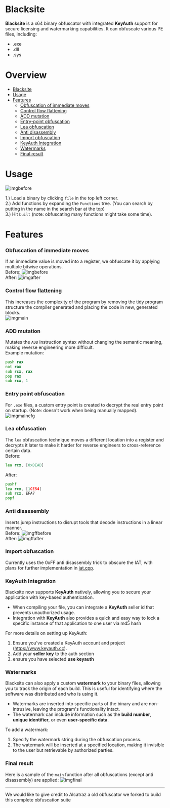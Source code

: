 # Blacksite
**Blacksite** is a x64 binary obfuscator with integrated **KeyAuth** support for secure licensing and watermarking capabilities. It can obfuscate various PE files, including:
- .exe
- .dll
- .sys

# Overview
- [Blacksite](#blacksite)
- [Usage](#usage)
- [Features](#features)
    + [Obfuscation of immediate moves](#obfuscation-of-immediate-moves)
    + [Control flow flattening](#control-flow-flattening)
    + [ADD mutation](#add-mutation)
    + [Entry-point obfuscation](#entry-point-obfuscation)
    + [Lea obfuscation](#lea-obfuscation)
    + [Anti disassembly](#anti-disassembly)
    + [Import obfuscation](#import-obfuscation)
    + [KeyAuth Integration](#keyauth-integration)
    + [Watermarks](#watermarks)
    + [Final result](#final-result)

# Usage
![imgbefore](images/gui.PNG)

1.) Load a binary by clicking `file` in the top left corner.  
2.) Add functions by expanding the `Functions` tree. (You can search by putting in the name in the search bar at the top)  
3.) Hit `built` (note: obfuscating many functions might take some time).  

# Features

### Obfuscation of immediate moves
If an immediate value is moved into a register, we obfuscate it by applying multiple bitwise operations.  
Before:
![imgbefore](images/const_before.PNG)  
After:
![imgafter](images/const_after.PNG)

### Control flow flattening
This increases the complexity of the program by removing the tidy program structure the compiler generated and placing the code in new, generated blocks.  
![imgmain](images/flatten_function.PNG)  

### ADD mutation
Mutates the `ADD` instruction syntax without changing the semantic meaning, making reverse engineering more difficult.  
Example mutation:
```asm
push rax
not rax
sub rcx, rax
pop rax
sub rcx, 1
```

### Entry point obfuscation
For `.exe` files, a custom entry point is created to decrypt the real entry point on startup. (Note: doesn't work when being manually mapped).  
![imgmaincfg](images/customentry.PNG)

### Lea obfuscation
The `lea` obfuscation technique moves a different location into a register and decrypts it later to make it harder for reverse engineers to cross-reference certain data.  
Before:
```asm
lea rcx, [0xDEAD]
```
After:
```asm
pushf
lea rcx, [1CE54]
sub rcx, EFA7
popf
```

### Anti disassembly
Inserts jump instructions to disrupt tools that decode instructions in a linear manner.  
Before:
![imgffbefore](images/ffbefore.PNG)  
After:
![imgffafter](images/ffafter.PNG)

### Import obfuscation
Currently uses the 0xFF anti disassembly trick to obscure the IAT, with plans for further implementation in [iat.cpp](Alcatraz/obfuscator/misc/iat.cpp).

### KeyAuth Integration
Blacksite now supports **KeyAuth** natively, allowing you to secure your application with key-based authentication.  
- When compiling your file, you can integrate a **KeyAuth** seller id that prevents unauthorized usage.
- Integration with **KeyAuth** also provides a quick and easy way to lock a specific instance of that application to one user via md5 hash


For more details on setting up KeyAuth:
1. Ensure you've created a KeyAuth account and project (https://www.keyauth.cc).
2. Add your **seller key** to the auth section
3. ensure you have selected **use keyauth**

### Watermarks
Blacksite can also apply a custom **watermark** to your binary files, allowing you to track the origin of each build. This is useful for identifying where the software was distributed and who is using it.  
- Watermarks are inserted into specific parts of the binary and are non-intrusive, leaving the program's functionality intact.
- The watermark can include information such as the **build number**, **unique identifier**, or even **user-specific data**.

To add a watermark:
1. Specify the watermark string during the obfuscation process.
2. The watermark will be inserted at a specified location, making it invisible to the user but retrievable by authorized parties.

### Final result
Here is a sample of the `main` function after all obfuscations (except anti disassembly) are applied:
![imgfinal](images/final.PNG)

---

We would like to give credit to Alcatraz a old obfuscator we forked to build this complete obfuscation suite
